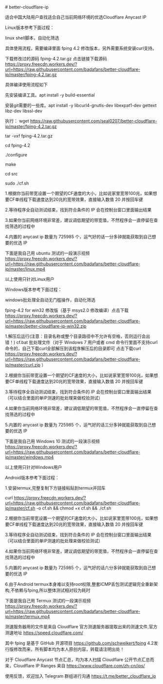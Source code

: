 \# better-cloudflare-ip

适合中国大陆用户查找适合自己当前网络环境的优选Cloudflare Anycast IP

Linux版本参考下面过程：

linux shell脚本，自动化筛选

具体使用流程，需要编译里面 fping 4.2 修改版本，另外需要系统安装curl支持。

下载修改过的源码 fping-4.2.tar.gz  点击链接下载源码 https://proxy.freecdn.workers.dev/?url=https://raw.githubusercontent.com/badafans/better-cloudflare-ip/master/fping-4.2.tar.gz

具体编译使用流程如下


先安装编译工具。apt install -y  build-essential

安装git需要的一些库。apt install  -y libcurl4-gnutls-dev libexpat1-dev gettext libz-dev libssl-dev

执行：
wget https://raw.githubusercontent.com/seal0207/better-cloudflare-ip/master/fping-4.2.tar.gz


tar -vxf fping-4.2.tar.gz

cd fping-4.2

./configure

make

cd src

sudo ./cf.sh

1.根据你当前带宽设置一个期望的CF速度的大小，比如说家里宽带100兆，如果想要CF单线程下载速度达到20兆的宽带效果，直接输入数值 20 并按回车键

2.等待程序全自动测试结束，找到符合条件的 IP 会在控制台窗口里面输出结果

3.如果你当前网络环境非常差，建议调低期望的带宽值，不然程序会一直停留在查找筛选的过程中

4.内置的 anycast ip 数量为 725985 个，运气好的话一分多钟就能获取到自己想要的优选 IP
  
下面是我自己用 ubuntu 测试的一段演示视频 https://proxy.freecdn.workers.dev/?url=https://raw.githubusercontent.com/badafans/better-cloudflare-ip/master/linux.mp4

以上使用只针对Linux用户



Windows版本参考下面过程：

windows批处理全自动无门槛操作，自动化筛选

fping-4.2 for win32 修改版（基于 msys2.0 修改编译）点击下载  https://proxy.freecdn.workers.dev/?url=https://raw.githubusercontent.com/badafans/better-cloudflare-ip/master/better-cloudflare-ip-win32.zip

1.解压后运行(注意：目录名称或整个目录路径中不允许有空格，否则运行会出错！) cf.bat 批处理文件（对于 Windows 7 用户或者 cmd 命令行里面不支持curl命令的，自己下载curl全部解压到该程序解压后的目录即可 点击下载curl  https://proxy.freecdn.workers.dev/?url=https://raw.githubusercontent.com/badafans/better-cloudflare-ip/master/curl.zip ）

2.根据你当前带宽设置一个期望的CF速度的大小，比如说家里宽带100兆，如果想要CF单线程下载速度达到20兆的宽带效果，直接输入数值 20 并按回车键

3.等待程序全自动测试结束，找到符合条件的 IP 会在控制台窗口里面输出结果（可以结合里面的单IP测速的批处理来做校验测试）

4.如果你当前网络环境非常差，建议调低期望的带宽值，不然程序会一直停留在查找筛选的过程中

5.内置的 anycast ip 数量为 725985 个，运气好的话三分多钟就能获取到自己想要的优选 IP

下面是我自己用 Windows 10 测试的一段演示视频 https://proxy.freecdn.workers.dev/?url=https://raw.githubusercontent.com/badafans/better-cloudflare-ip/master/windows.mp4

以上使用只针对Windows用户

Android版本参考下面过程：

1.安装termux,完整复制下方链接粘贴到termux并回车

curl https://proxy.freecdn.workers.dev/?url=https://raw.githubusercontent.com/badafans/better-cloudflare-ip/master/cf.sh -o cf.sh && chmod +x cf.sh && ./cf.sh

2.根据你当前带宽设置一个期望的CF速度的大小，比如说家里宽带100兆，如果想要CF单线程下载速度达到20兆的宽带效果，直接输入数值 20 并按回车键

3.等待程序全自动测试结束，找到符合条件的 IP 会在控制台窗口里面输出结果（可以结合里面的单IP测速的批处理来做校验测试）

4.如果你当前网络环境非常差，建议调低期望的带宽值，不然程序会一直停留在查找筛选的过程中

5.内置的 anycast ip 数量为 725985 个，运气好的话六分多钟就能获取到自己想要的优选 IP

6.由于Android termux本身难以支持root权限,整套ICMP丢包测试逻辑完全重新架构,不依赖与fping,所以整体测试相对较为耗时

下面是我自己用 Termux 测试的一段演示视频 https://proxy.freecdn.workers.dev/?url=https://raw.githubusercontent.com/badafans/better-cloudflare-ip/master/termux.mp4

测速服务器用的文件是来自 Cloudflare 官方测速服务器提取出来的测速文件,官方测速地址 https://speed.cloudflare.com/

其中 fping 是基于 GitHub 开源项目 https://github.com/schweikert/fping  4.2发行版修改而来，所有脚本均为本人原创内容，转载请注明出处！

对于 Cloudflare Anycast 节点汇总，均为本人扫描 Cloudflare 公开节点汇总而来，Cloudflare IP Ranges 来自 https://www.cloudflare.com/zh-cn/ips/

使用反馈，欢迎加入 Telegram 群组进行沟通 https://t.me/better_cloudflare_ip

